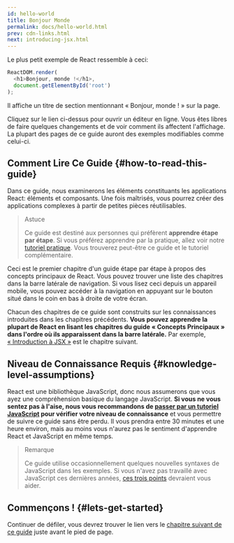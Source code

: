 ```yaml
---
id: hello-world
title: Bonjour Monde
permalink: docs/hello-world.html
prev: cdn-links.html
next: introducing-jsx.html
---
```


Le plus petit exemple de React ressemble à ceci:

```js
ReactDOM.render(
  <h1>Bonjour, monde !</h1>,
  document.getElementById('root')
);
```

Il affiche un titre de section mentionnant « Bonjour, monde ! » sur la page.

[](codepen://hello-world)

Cliquez sur le lien ci-dessus pour ouvrir un éditeur en ligne. Vous êtes libres de faire quelques changements et de voir comment ils affectent l'affichage. La plupart des pages de ce guide auront des exemples modifiables comme celui-ci.


## Comment Lire Ce Guide {#how-to-read-this-guide}

Dans ce guide, nous examinerons les éléments constituants les applications React: éléments et composants. Une fois maîtrisés, vous pourrez créer des applications complexes à partir de petites pièces réutilisables.

>Astuce
>
>Ce guide est destiné aux personnes qui préfèrent **apprendre étape par étape**. Si vous préférez apprendre par la pratique, allez voir notre [tutoriel pratique](/tutorial/tutorial.html). Vous trouverez peut-être ce guide et le tutoriel complémentaire.

Ceci est le premier chapitre d'un guide étape par étape à propos des concepts principaux de React. Vous pouvez trouver une liste des chapitres dans la barre latérale de navigation. Si vous lisez ceci depuis un appareil mobile, vous pouvez accéder à la navigation en appuyant sur le bouton situé dans le coin en bas à droite de votre écran.

Chacun des chapitres de ce guide sont construits sur les connaissances introduites dans les chapitres précédents. **Vous pouvez apprendre la plupart de React en lisant les chapitres du guide « Concepts Principaux » dans l'ordre où ils apparaissent dans la barre latérale.** Par exemple, [« Introduction à JSX »](/docs/introducing-jsx.html) est le chapitre suivant.

## Niveau de Connaissance Requis {#knowledge-level-assumptions}

React est une bibliothèque JavaScript, donc nous assumerons que vous ayez une compréhension basique du langage JavaScript. **Si vous ne vous sentez pas à l'aise, nous vous recommandons de [passer par un tutoriel JavaScript](https://developer.mozilla.org/en-US/docs/Web/JavaScript/A_re-introduction_to_JavaScript) pour vérifier votre niveau de connaissance** et vous permettre de suivre ce guide sans être perdu. Il vous prendra entre 30 minutes et une heure environ, mais au moins vous n'aurez pas le sentiment d'apprendre React et JavaScript en même temps.

>Remarque
>
>Ce guide utilise occasionnellement quelques nouvelles syntaxes de JavaScript dans les exemples. Si vous n'avez pas travaillé avec JavaScript ces dernières années, [ces trois points](https://gist.github.com/gaearon/683e676101005de0add59e8bb345340c) devraient vous aider.


## Commençons ! {#lets-get-started}

Continuer de défiler, vous devrez trouver le lien vers le [chapitre suivant de ce guide](/docs/introducing-jsx.html) juste avant le pied de page.


